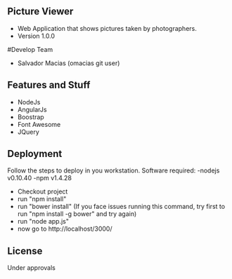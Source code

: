 ## Picture Viewer
* Web Application that shows pictures taken by photographers.
* Version 1.0.0

#Develop Team
* Salvador Macias (omacias git user)

## Features and Stuff
* NodeJs
* AngularJs
* Boostrap
* Font Awesome
* JQuery

## Deployment
Follow the steps to deploy in you workstation.
Software required:
-nodejs v0.10.40
-npm v1.4.28

* Checkout project
* run "npm install"
* run "bower install" (If you face issues running this command, try first to run "npm install -g bower" and try again)
* run "node app.js"
* now go to http://localhost/3000/

## License
Under approvals
